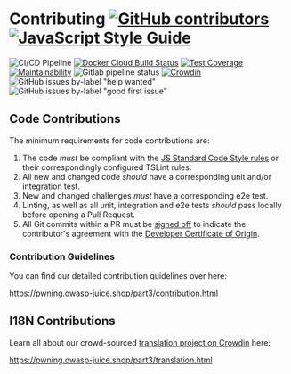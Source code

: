 # Contributing [![GitHub contributors](https://img.shields.io/github/contributors/bkimminich/juice-shop.svg)](https://github.com/bkimminich/juice-shop/graphs/contributors) [![JavaScript Style Guide](https://img.shields.io/badge/code%20style-standard-brightgreen.svg)](http://standardjs.com/)

![CI/CD Pipeline](https://github.com/bkimminich/juice-shop/workflows/CI/CD%20Pipeline/badge.svg?branch=master)
[![Docker Cloud Build Status](https://img.shields.io/docker/cloud/build/bkimminich/juice-shop.svg)](https://cloud.docker.com/repository/docker/bkimminich/juice-shop/builds)
[![Test Coverage](https://api.codeclimate.com/v1/badges/f6959582d3acc8bc2607/test_coverage)](https://codeclimate.com/github/bkimminich/juice-shop/test_coverage)
[![Maintainability](https://api.codeclimate.com/v1/badges/f6959582d3acc8bc2607/maintainability)](https://codeclimate.com/github/bkimminich/juice-shop/maintainability)
![Gitlab pipeline status](https://img.shields.io/gitlab/pipeline/bkimminich/juice-shop.svg)
[![Crowdin](https://d322cqt584bo4o.cloudfront.net/owasp-juice-shop/localized.svg)](https://crowdin.com/project/owasp-juice-shop)
![GitHub issues by-label "help wanted"](https://img.shields.io/github/issues/bkimminich/juice-shop/help%20wanted.svg)
![GitHub issues by-label "good first issue"](https://img.shields.io/github/issues/bkimminich/juice-shop/good%20first%20issue.svg)

## Code Contributions

The minimum requirements for code contributions are:

1. The code _must_ be compliant with the
   [JS Standard Code Style rules](http://standardjs.com) or their
   correspondingly configured TSLint rules.
2. All new and changed code _should_ have a corresponding unit and/or
   integration test.
3. New and changed challenges _must_ have a corresponding e2e test.
4. Linting, as well as all unit, integration and e2e tests _should_ pass
   locally before opening a Pull Request.
5. All Git commits within a PR must be
   [signed off](https://git-scm.com/docs/git-commit#Documentation/git-commit.txt--s)
   to indicate the contributor's agreement with the
   [Developer Certificate of Origin](https://developercertificate.org/).

### Contribution Guidelines

You can find our detailed contribution guidelines over here:

<https://pwning.owasp-juice.shop/part3/contribution.html>

## I18N Contributions

Learn all about our crowd-sourced
[translation project on Crowdin](https://crowdin.com/project/owasp-juice-shop)
here:

<https://pwning.owasp-juice.shop/part3/translation.html>
